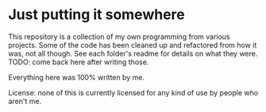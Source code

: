 # Just putting it somewhere
This repository is a collection of my own programming from various projects. Some of the code has been cleaned up and refactored from how it was, not all though.
See each folder's readme for details on what they were. TODO: come back here after writing those.

Everything here was 100% written by me.

License: none of this is currently licensed for any kind of use by people who aren't me.